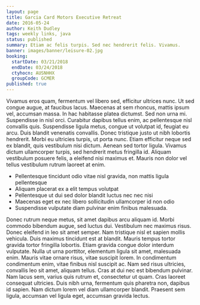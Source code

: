 ```yaml
---
layout: page
title: Garcia Card Motors Executive Retreat
date: 2016-05-24
author: Keith Dudley
tags: weekly links, java
status: published
summary: Etiam ac felis turpis. Sed nec hendrerit felis. Vivamus.
banner: images/banner/leisure-02.jpg
booking:
  startDate: 03/21/2018
  endDate: 03/24/2018
  ctyhocn: AUSNHHX
  groupCode: GCMER
published: true
---
```

Vivamus eros quam, fermentum vel libero sed, efficitur ultrices nunc. Ut sed congue augue, at faucibus lacus. Maecenas at sem rhoncus, mattis ipsum vel, accumsan massa. In hac habitasse platea dictumst. Sed non urna mi. Suspendisse in nisl orci. Curabitur dapibus tellus enim, ac pellentesque nisl convallis quis. Suspendisse ligula metus, congue ut volutpat id, feugiat eu arcu. Duis blandit venenatis convallis. Donec tristique justo ut nibh lobortis hendrerit. Morbi eu ultricies turpis, ut porta nunc. Etiam efficitur neque sed ex blandit, quis vestibulum nisi dictum. Aenean sed tortor ligula. Vivamus dictum ullamcorper turpis, sed hendrerit metus fringilla id. Aliquam vestibulum posuere felis, a eleifend nisi maximus et. Mauris non dolor vel tellus vestibulum rutrum laoreet at enim.

* Pellentesque tincidunt odio vitae nisl gravida, non mattis ligula pellentesque
* Aliquam placerat ex a elit tempus volutpat
* Pellentesque ut dui sed dolor blandit luctus nec nec nisi
* Maecenas eget ex nec libero sollicitudin ullamcorper id non odio
* Suspendisse vulputate diam pulvinar enim finibus malesuada.

Donec rutrum neque metus, sit amet dapibus arcu aliquam id. Morbi commodo bibendum augue, sed luctus dui. Vestibulum nec maximus risus. Donec eleifend in leo sit amet semper. Nam tristique nisl et sapien mollis vehicula. Duis maximus tincidunt est at blandit. Mauris tempus tortor gravida tortor fringilla lobortis. Etiam gravida congue dolor interdum vulputate. Nulla ut urna porttitor, elementum ligula sit amet, malesuada enim.
Mauris vitae ornare risus, vitae suscipit lorem. In condimentum condimentum enim, vitae finibus nisl suscipit ac. Nam sed risus ultricies, convallis leo sit amet, aliquam tellus. Cras at dui nec est bibendum pulvinar. Nam lacus sem, varius quis rutrum et, consectetur ut quam. Cras laoreet consequat ultricies. Duis nibh urna, fermentum quis pharetra non, dapibus id sapien. Nam dictum lorem vel diam ullamcorper blandit. Praesent sem ligula, accumsan vel ligula eget, accumsan gravida lectus.
